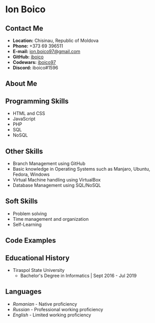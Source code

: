 # **Ion Boico**

## **Contact Me**

+  **Location:** Chisinau, Republic of Moldova
+  **Phone:** +373 69 396511
+  **E-mail:** ion.boico97@gmail.com
+  **GitHub:** [iboico](https://github.com/iboico)
+  **Codewars:** [iboico97](https://www.codewars.com/users/iboico97)
+  **Discord:** iboico#1596

## **About Me**


## **Programming Skills**
+ HTML and CSS
+ JavaScript
+ PHP
+ SQL
+ NoSQL

## **Other Skills**
+ Branch Management using GitHub
+ Basic knowledge in Operating Systems such as Manjaro, Ubuntu, Fedora, Windows
+ Virtual Machine handling using VirtualBox
+ Database Management using SQL/NoSQL

## **Soft Skills**
+ Problem solving
+ Time management and organization
+ Self-Learning

## **Code Examples**


## **Educational History**
+ Tiraspol State University
  - Bachelor's Degree in Informatics | Sept 2016 - Jul 2019
 
## **Languages**
+ *Romanian* - Native proficiency
+ *Russian* - Professional working proficiency
+ *English* - Limited working proficiency

